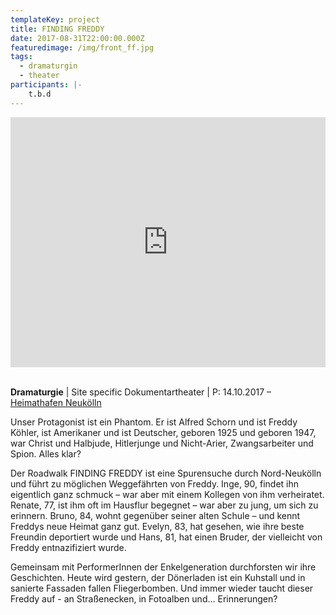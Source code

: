 ```yaml
---
templateKey: project
title: FINDING FREDDY
date: 2017-08-31T22:00:00.000Z
featuredimage: /img/front_ff.jpg
tags:
  - dramaturgin
  - theater
participants: |-
    t.b.d
---
```

<iframe width="100%" height="400" src="https://www.youtube.com/embed/iAUqNrLbews" frameborder="0" allow="accelerometer; autoplay; encrypted-media; gyroscope; picture-in-picture" allowfullscreen></iframe>

\
**Dramaturgie** | Site specific Dokumentartheater | P: 14.10.2017 – [Heimathafen Neukölln](https://heimathafen-neukoelln.de/events/finding-freddy/)

Unser Protagonist ist ein Phantom. Er ist Alfred Schorn und ist Freddy Köhler, ist Amerikaner und ist Deutscher, geboren 1925 und geboren 1947, war Christ und Halbjude, Hitlerjunge und Nicht-Arier, Zwangsarbeiter und Spion. Alles klar?

Der Roadwalk FINDING FREDDY ist eine Spurensuche durch Nord-Neukölln und führt zu möglichen Weggefährten von Freddy. Inge, 90, findet ihn eigentlich ganz schmuck – war aber mit einem Kollegen von ihm verheiratet. Renate, 77, ist ihm oft im Hausflur begegnet – war aber zu jung, um sich zu erinnern. Bruno, 84, wohnt gegenüber seiner alten Schule – und kennt Freddys neue Heimat ganz gut. Evelyn, 83, hat gesehen, wie ihre beste Freundin deportiert wurde und Hans, 81, hat einen Bruder, der vielleicht von Freddy entnazifiziert wurde.

Gemeinsam mit PerformerInnen der Enkelgeneration durchforsten wir ihre Geschichten. Heute wird gestern, der Dönerladen ist ein Kuhstall und in sanierte Fassaden fallen Fliegerbomben. Und immer wieder taucht dieser Freddy auf - an Straßenecken, in Fotoalben und… Erinnerungen?
